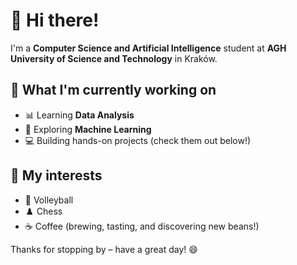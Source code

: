 # 👋 Hi there!

I'm a **Computer Science and Artificial Intelligence** student at **AGH University of Science and Technology** in Kraków.

## 🚀 What I'm currently working on

- 📊 Learning **Data Analysis**
- 🤖 Exploring **Machine Learning**
- 💻 Building hands-on projects (check them out below!)

## 🎯 My interests

- 🏐 Volleyball  
- ♟️ Chess  
- ☕ Coffee (brewing, tasting, and discovering new beans!)

Thanks for stopping by – have a great day! 😄


